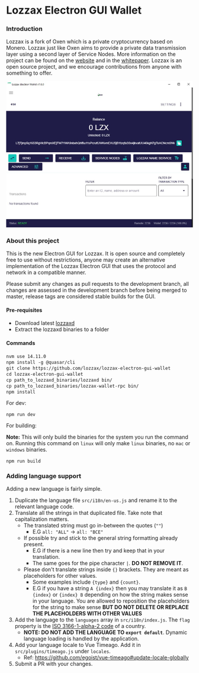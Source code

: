 # Lozzax Electron GUI Wallet

### Introduction

Lozzax is a fork of Oxen which is a private cryptocurrency based on Monero. Lozzax just like Oxen aims to provide a private data transmission layer using a second layer of Service Nodes.
More information on the project can be found on the [website](https://lozzax.xyz) and in the [whitepaper](https://lozzax.xyz/whitepaper). Lozzax is an open source project, and we encourage contributions from anyone with something to offer.

![Lozzax wallet image](./src-electron/icons/mrcuug.PNG.jpg)

### About this project

This is the new Electron GUI for Lozzax. It is open source and completely free to use without restrictions, anyone may create an alternative implementation of the Lozzax Electron GUI that uses the protocol and network in a compatible manner.

Please submit any changes as pull requests to the development branch, all changes are assessed in the development branch before being merged to master, release tags are considered stable builds for the GUI.

#### Pre-requisites

- Download latest [lozzaxd](https://github.com/lozzax/lozzax/releases/latest)
- Extract the lozzaxd binaries to a folder

#### Commands

```
nvm use 14.11.0
npm install -g @quasar/cli
git clone https://github.com/lozzax/lozzax-electron-gui-wallet
cd lozzax-electron-gui-wallet
cp path_to_lozzaxd_binaries/lozzaxd bin/
cp path_to_lozzaxd_binaries/lozzax-wallet-rpc bin/
npm install
```

For dev:

```
npm run dev
```

For building:

**Note:** This will only build the binaries for the system you run the command on. Running this command on `linux` will only make `linux` binaries, no `mac` or `windows` binaries.

```
npm run build
```

### Adding language support

Adding a new language is fairly simple.

1. Duplicate the language file `src/i18n/en-us.js` and rename it to the relevant language code.
2. Translate all the strings in that duplicated file. Take note that capitalization matters.
   - The translated string must go in-between the quotes (`""`)
     - E.G `all: "ALL"` -> `all: "ВСЕ"`
   - If possible try and stick to the general string formatting already present.
     - E.G if there is a new line then try and keep that in your translation.
     - The same goes for the pipe character `|`. **DO NOT REMOVE IT**.
   - Please don't translate strings inside `{}` brackets. They are meant as placeholders for other values.
     - Some examples include `{type}` and `{count}`.
     - E.G if you have a string `A {index}` then you may translate it as `B {index}` or `{index} B` depending on how the string makes sense in your language. You are allowed to reposition the placeholders for the string to make sense **BUT DO NOT DELETE OR REPLACE THE PLACEHOLDERS WITH OTHER VALUES**
3. Add the language to the `languages` array in `src/i18n/index.js`. The `flag` property is the [ISO 3166-1-alpha-2 code](https://www.iso.org/obp/ui/#search/code/) of a country.
   - **NOTE: DO NOT ADD THE LANGUAGE TO `export default`**. Dynamic language loading is handled by the application.
4. Add your language locale to Vue Timeago. Add it in `src/plugins/timeago.js` under `locales`.
   - Ref: https://github.com/egoist/vue-timeago#update-locale-globally
5. Submit a PR with your changes.
